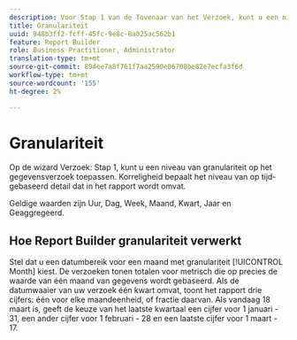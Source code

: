 ```yaml
---
description: Voor Stap 1 van de Tovenaar van het Verzoek, kunt u een niveau van granulariteit op het gegevensverzoek toepassen. Korreligheid bepaalt het niveau van op tijd-gebaseerd detail dat in het rapport wordt omvat.
title: Granulariteit
uuid: 948b3ff2-fcff-45fc-9e8c-8a025ac562b1
feature: Report Builder
role: Business Practitioner, Administrator
translation-type: tm+mt
source-git-commit: 894ee7a8f761f7aa2590e06708be82e7ecfa3f6d
workflow-type: tm+mt
source-wordcount: '155'
ht-degree: 2%

---
```



# Granulariteit

Op de wizard Verzoek: Stap 1, kunt u een niveau van granulariteit op het gegevensverzoek toepassen. Korreligheid bepaalt het niveau van op tijd-gebaseerd detail dat in het rapport wordt omvat.

Geldige waarden zijn Uur, Dag, Week, Maand, Kwart, Jaar en Geaggregeerd.

## Hoe Report Builder granulariteit verwerkt

Stel dat u een datumbereik voor een maand met granulariteit [!UICONTROL Month] kiest. De verzoeken tonen totalen voor metrisch die op precies de waarde van één maand van gegevens wordt gebaseerd. Als de datumwaaier van uw verzoek één kwart omvat, toont het rapport drie cijfers: één voor elke maandeenheid, of fractie daarvan. Als vandaag 18 maart is, geeft de keuze van het laatste kwartaal een cijfer voor 1 januari - 31, een ander cijfer voor 1 februari - 28 en een laatste cijfer voor 1 maart - 17.
